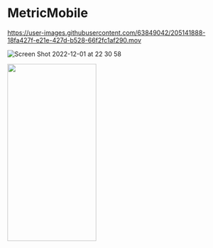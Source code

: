 # MetricMobile

https://user-images.githubusercontent.com/63849042/205141888-18fa427f-e21e-427d-b528-66f2fc1af290.mov

![Screen Shot 2022-12-01 at 22 30 58](https://user-images.githubusercontent.com/63849042/205142913-b2364b5f-0fb7-44f9-8d12-2079609e544f.png)


<img src="https://user-images.githubusercontent.com/63849042/205142913-b2364b5f-0fb7-44f9-8d12-2079609e544f.png" data-canonical-src="https://gyazo.com/eb5c5741b6a9a16c692170a41a49c858.png" width="200" height="400" />
